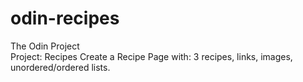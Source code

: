 # odin-recipes
The Odin Project
<br>Project: Recipes
Create a Recipe Page with: 3 recipes, links, images, unordered/ordered lists.
